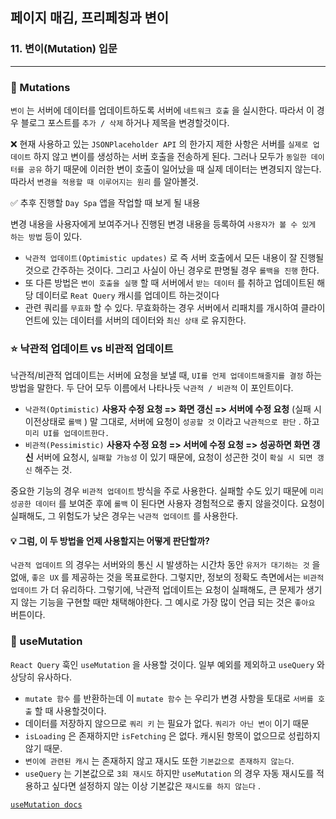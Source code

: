 ## 페이지 매김, 프리페칭과 변이
### 11. 변이(Mutation) 입문
---------------------------------------------

### 📌 Mutations

`변이` 는 서버에 데이터를 업데이트하도록 서버에 `네트워크 호출` 을 실시한다. 
따라서 이 경우 블로그 포스트를 `추가 / 삭제` 하거나 제목을 변경할것이다.

❌ 현재 사용하고 있는 `JSONPlaceholder API` 의 한가지 제한 사항은 서버를 `실제로 업데이트` 하지 않고 변이를 생성하는 서버 호출을 전송하게 된다. 그러나 모두가 `동일한 데이터를 공유` 하기 때문에 이러한 변이 호출이 일어났을 때 실제 데이터는 변경되지 않는다.
따라서 `변경을 적용할 때 이루어지는 원리` 를 알아볼것.

✅ 추후 진행할 `Day Spa` 앱을 작업할 때 보게 될 내용

변경 내용을 사용자에게 보여주거나 진행된 변경 내용을 등록하여 `사용자가 볼 수 있게 하는 방법` 등이 있다.
- `낙관적 업데이트(Optimistic updates)` 로 즉 서버 호출에서 모든 내용이 잘 진행될 것으로 간주하는 것이다. 그리고 사실이 아닌 경우로 판명될 경우 `롤백을 진행` 한다.
- 또 다른 방법은 `변이 호출을 실행` 할 때 서버에서 `받는 데이터` 를 취하고 업데이트된 해당 데이터로 `Reat Query` 캐시를 업데이트 하는것이다
- 관련 쿼리를 `무효화` 할 수 있다. 무효화하는 경우 서버에서 리패치를 개시하여 클라이언트에 있는 데이터를 서버의 데이터와 `최신 상태` 로 유지한다.

### ⭐️ 낙관적 업데이트 vs 비관적 업데이트

낙관적/비관적 업데이트는 서버에 요청을 보낼 때, `UI를 언제 업데이트해줄지를 결정` 하는 방법을 말한다.
두 단어 모두 이름에서 나타나듯 `낙관적 / 비관적` 이 포인트이다.

- `낙관적(Optimistic)` 
**사용자 수정 요청 => 화면 갱신 => 서버에 수정 요청** (실패 시 이전상태로 `롤백` )
말 그대로, 서버에 요청이 `성공할 것` 이라고 `낙관적으로 판단` . 하고 `미리 UI를 업데이트한다.`
- `비관적(Pessimistic)` 
**사용자 수정 요청 => 서버에 수정 요청 => 성공하면 화면 갱신**
서버에 요청시, `실패할 가능성` 이 있기 때문에, 요청이 성곤한 것이 `확실 시 되면 갱신` 해주는 것.

> 
중요한 기능의 경우 `비관적 업데이트` 방식을 주로 사용한다. 실패할 수도 있기 때문에 `미리 성공한 데이터` 를 보여준 후에 `롤백` 이 된다면 사용자 경험적으로 좋지 않을것이다.
요청이 실패해도, 그 위험도가 낮은 경우는 `낙관적 업데이트` 를 사용한다.

#### 💡 그럼, 이 두 방법을 언제 사용할지는 어떻게 판단할까?

`낙관적 업데이트` 의 경우는 서버와의 통신 시 발생하는 시간차 동안 `유저가 대기하는 것` 을 없애, `좋은 UX` 를 제공하는 것을 목표로한다. 그렇지만, 정보의 정확도 측면에서는 `비관적 업데이트` 가 더 유리하다.
그렇기에, 낙관적 업데이트는 요청이 실패해도, 큰 문제가 생기지 않는 기능을 구현할 때만 채택해야한다.
그 예시로 가장 많이 언급 되는 것은 `좋아요` 버튼이다.

### 📌 useMutation

`React Query` 훅인 `useMutation` 을 사용할 것이다.
일부 예외를 제외하고 `useQuery` 와 상당히 유사하다.
- `mutate 함수` 를 반환하는데 이 `mutate 함수` 는 우리가 변경 사항을 토대로 `서버를 호출` 할 때 사용할것이다.
- 데이터를 저장하지 않으므로 `쿼리 키` 는 필요가 없다. `쿼리가 아닌 변이` 이기 때문
- `isLoading` 은 존재하지만 `isFetching` 은 없다. 캐시된 항목이 없으므로 성립하지 않기 때문.
- `변이에 관련된 캐시` 는 존재하지 않고 재시도 또한 `기본값으로 존재하지 않는다`.
- `useQuery` 는 기본값으로 `3회 재시도` 하지만 `useMutation` 의 경우 자동 재시도를 적용하고 싶다면 설정하지 않는 이상 기본값은 `재시도를 하지 않는다` .

[`useMutation docs`]


[`useMutation docs`]: (https://tanstack.com/query/latest/docs/react/guides/mutations?from=reactQueryV3&original=https%3A%2F%2Ftanstack.com%2Fquery%2Fv3%2Fdocs%2Fguides%2Fmutations)